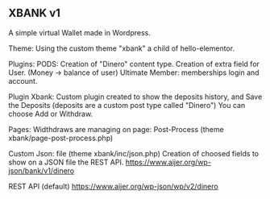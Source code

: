 XBANK v1
--------

A simple virtual Wallet made in Wordpress.

Theme:
Using the custom theme "xbank" a child of hello-elementor.

Plugins:
PODS: Creation of "Dinero" content type.
Creation of extra field for User. (Money -> balance of user)
Ultimate Member: memberships login and account.

Plugin Xbank:
Custom plugin created to show the deposits history, and Save the Deposits (deposits are a custom post type called "Dinero")
You can choose Add or Withdraw.

Pages:
Widthdraws are managing on page: 
Post-Process (theme xbank/page-post-process.php)

Custom Json:
file (theme xbank/inc/json.php)
Creation of choosed fields to show on a JSON file the REST API.
https://www.aijer.org/wp-json/bank/v1/dinero



REST API
(default)
https://www.aijer.org/wp-json/wp/v2/dinero


